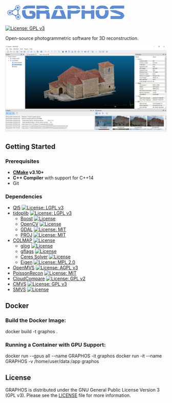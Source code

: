 ![GRAPHOS](res/img/graphos.png)

[![License: GPL v3](https://img.shields.io/badge/License-GPL_v3-blue.svg)](https://www.gnu.org/licenses/gpl-3.0)

Open-source photogrammetric software for 3D reconstruction.

![gui](res/img/gui.png)

## Getting Started

### Prerequisites


* **[CMake](https://cmake.org/) v3.10+**
* **C++ Compiler** with support for C++14
* Git

### Dependencies

- [Qt5](https://www.qt.io) [![License: LGPL v3](https://img.shields.io/badge/License-LGPL_v3-blue.svg)](https://www.gnu.org/licenses/lgpl-3.0)
- [tidoplib](https://github.com/TIDOP-USAL/tidoplib) [![License: LGPL v3](https://img.shields.io/badge/License-LGPL_v3-blue.svg)](https://www.gnu.org/licenses/lgpl-3.0)
    - [Boost](https://www.boost.org) [![License](https://img.shields.io/badge/License-Boost_1.0-lightblue.svg)](https://www.boost.org/LICENSE_1_0.txt)
    - [OpenCV](https://opencv.org) [![License](https://img.shields.io/badge/License-Apache_2.0-blue.svg)](https://opensource.org/licenses/Apache-2.0)
    - [GDAL](https://gdal.org/index.html) [![License: MIT](https://img.shields.io/badge/License-MIT-yellow.svg)](https://opensource.org/licenses/MIT)
    - [PROJ](https://proj.org/en/9.4/) [![License: MIT](https://img.shields.io/badge/License-MIT-yellow.svg)](https://opensource.org/licenses/MIT)
- [COLMAP](https://colmap.github.io) [![License](https://img.shields.io/badge/License-BSD_3--Clause-blue.svg)](https://opensource.org/licenses/BSD-3-Clause)
  - [glog](https://github.com/google/glog) [![License](https://img.shields.io/badge/License-BSD_3--Clause-blue.svg)](https://opensource.org/licenses/BSD-3-Clause)
  - [gflags](https://github.com/gflags/gflags) [![License](https://img.shields.io/badge/License-BSD_3--Clause-blue.svg)](https://opensource.org/licenses/BSD-3-Clause)
  - [Ceres Solver](http://ceres-solver.org) [![License](https://img.shields.io/badge/License-Apache_2.0-blue.svg)](https://opensource.org/licenses/Apache-2.0)
  - [Eigen](https://eigen.tuxfamily.org/index.php?title=Main_Page) [![License: MPL 2.0](https://img.shields.io/badge/License-MPL_2.0-brightgreen.svg)](https://opensource.org/licenses/MPL-2.0)
- [OpenMVS](https://github.com/cdcseacave/openMVS) [![License: AGPL v3](https://img.shields.io/badge/License-AGPL_v3-blue.svg)](https://www.gnu.org/licenses/agpl-3.0)
- [PoissonRecon](https://github.com/mkazhdan/PoissonRecon) [![License: MIT](https://img.shields.io/badge/License-MIT-yellow.svg)](https://opensource.org/licenses/MIT)
- [CloudCompare](https://www.danielgm.net/cc/) [![License: GPL v2](https://img.shields.io/badge/License-GPL_v2-blue.svg)](https://www.gnu.org/licenses/old-licenses/gpl-2.0.en.html)
- [CMVS](https://www.di.ens.fr/pmvs/) [![License: GPL v3](https://img.shields.io/badge/License-GPL_v3-blue.svg)](https://www.gnu.org/licenses/gpl-3.0)
- [SMVS](https://github.com/flanggut/smvs?tab=BSD-3-Clause-1-ov-file) [![License](https://img.shields.io/badge/License-BSD_3--Clause-blue.svg)](https://opensource.org/licenses/BSD-3-Clause)

## Docker 

### Build the Docker Image:

docker build -t graphos .

### Running a Container with GPU Support:

docker run --gpus all --name GRAPHOS -it graphos
docker run -it --name GRAPHOS -v /home/user/data:/app graphos


## License

GRAPHOS is distributed under the GNU General Public License Version 3 (GPL v3). Please see the [LICENSE](LICENSE) file for more information.